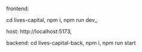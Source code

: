 frontend:

  cd lives-capital,
  npm i,
  npm run dev,,

  host: http://localhost:5173,

  backend: 
    cd lives-capital-back,
    npm i,
    npm run start

  
